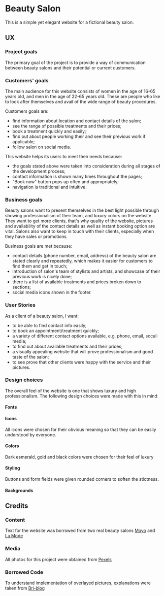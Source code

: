 # Beauty Salon

This is a simple yet elegant website for a fictional beauty salon. 

## UX

### Project goals
The primary goal of the project is to provide a way of communication between beauty salons and their potential or current customers. 

### Customers' goals
The main audience for this website consists of women in the age of 16-65 years old, and men in the age of 22-65 years old. These are people who like to look after themselves and avail of the wide range of beauty procedures.

Customers goals are:
* find information about location and contact details of the salon;
* see the range of possible treatments and their prices;
* book a treatment quickly and easily;
* find out about people working their and see their previous work if applicable;
* follow salon on social media.

This website helps its users to meet their needs because: 
* the goals stated above were taken into consideration during all stages of the development process;
* contact information is shown many times throughout the pages;
* "Book now" button pops up often and appropriately;
* navigation is traditional and intuitive.

### Business goals
Beauty salons want to present themselves in the best light possible through showing professionalism of their team, and luxury colors on the website. 
They want to get more clients, that's why quality of the website, pictures and availability of the contact details as well as instant booking option are vital.
Salons also want to keep in touch with their clients, especially when they have sales or promotions.

Business goals are met because:
* contact details (phone number, email, address) of the beauty salon are stated clearly and repeatedly, which makes it easier for customers to find them and get in touch;
* introduction of salon's team of stylists and artists, and showcase of their previous work is nicely done;
* there is a list of available treatments and prices broken down to sections;
* social media icons shown in the footer. 

### User Stories
As a client of a beauty salon, I want:
* to be able to find contact info easily;
* to book an appointment/treatment quickly;
* a variety of different contact options available, e.g. phone, email, socail media;
* to find out about available treatments and their prices;
* a visually appealing website that will prove professionalism and good taste of the salon;
* to see prove that other clients were happy with the service and their pictures.

### Design choices
The overall feel of the website is one that shows luxury and high professionalism. The following design choices were made with this in mind:

#### Fonts

#### Icons
All icons were chosen for their obvious meaning so that they can be easily understood by everyone.

#### Colors
Dark esmerald, gold and black colors were chosen for their feel of luxury

#### Styling
Buttons and form fields were given rounded corners to soften the stictness.

#### Backgrounds

## Credits

### Content
Text for the website was borrowed from two real beauty salons [Moyo](https://moyo.ie/team/) and [La Mode](https://lamode.ie/meet-the-team/)

### Media
All photos for this project were obtained from [Pexels](https://www.pexels.com/)

### Borrowed Code 
To understand implementation of overlayed pictures, explanations were taken from [Bri-blog](https://bricampgomez.com/blog/how-to-overlap-images-in-css/)